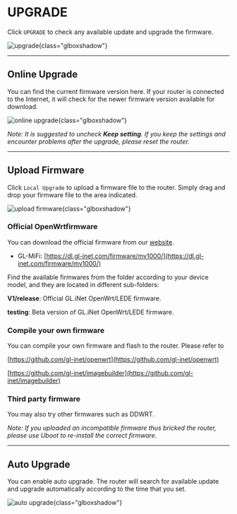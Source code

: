 # UPGRADE

Click `UPGRADE` to check any available update and upgrade the firmware.

![upgrade](https://static.gl-inet.com/docs/en/3/setup/gl-mv1000/upgrade/upgrade.png){class="glboxshadow"}



---

## Online Upgrade

You can find the current firmware version here. If your router is connected to the Internet, it will check for the newer firmware version available for download.

![online upgrade](https://static.gl-inet.com/docs/en/3/setup/gl-ar750/upgrade/firmware1.jpg){class="glboxshadow"}



*Note: It is suggested to uncheck **Keep setting**. If you keep the settings and encounter problems after the upgrade, please reset the router.*



---

## Upload Firmware

Click `Local Upgrade` to upload a firmware file to the router. Simply drag and drop your firmware file to the area indicated.

![upload firmware](https://static.gl-inet.com/docs/en/3/setup/gl-ar750/upgrade/firmware2.jpg){class="glboxshadow"}



### Official OpenWrtfirmware

You can download the official firmware from our [website](https://dl.gl-inet.com/firmware/). 

- GL-MiFi: [https://dl.gl-inet.com/firmware/mv1000/](https://dl.gl-inet.com/firmware/mv1000/)

Find the available firmwares from the folder according to your device model, and they are located in different sub-folders:

**V1/release**: Official GL.iNet OpenWrt/LEDE firmware.

**testing**: Beta version of GL.iNet OpenWrt/LEDE firmware.



### Compile your own firmware

You can compile your own firmware and flash to the router. Please refer to 

[https://github.com/gl-inet/openwrt](https://github.com/gl-inet/openwrt)

[https://github.com/gl-inet/imagebuilder](https://github.com/gl-inet/imagebuilder)


### Third party firmware

You may also try other firmwares such as DDWRT.



*Note: If you uploaded an incompatible firmware thus bricked the router, please use Uboot to re-install the correct firmware.*



---

## Auto Upgrade

You can enable auto upgrade. The router will search for available update and upgrade automatically according to the time that you set.

![auto upgrade](https://static.gl-inet.com/docs/en/3/setup/gl-ar750/upgrade/firmware3.jpg){class="glboxshadow"}